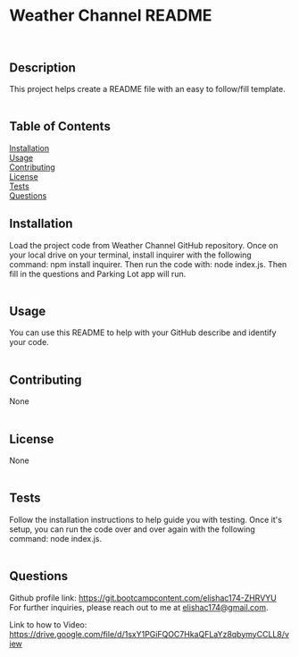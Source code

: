 # Weather Channel README <br><br>

  ## Description <br>
  This project helps create a README file with an easy to follow/fill template. <br><br>
  ## Table of Contents <br>
  [Installation](#h2-Installation)<br>
  [Usage](#h2-Usage)<br>
  [Contributing](#h2-Contributing)<br>
  [License](#h2-License)<br>
  [Tests](#h2-Tests)<br>
  [Questions](#h2-Questions)<br>

  ## Installation <br>
  Load the project code from Weather Channel GitHub repository. Once on your local drive on your terminal, install inquirer with the following command: npm install inquirer. Then run the code with: node index.js. Then fill in the questions and Parking Lot app will run. <br><br>
  ## Usage <br>
  You can use this README to help with your GitHub describe and identify your code. <br><br>
  ## Contributing <br>
  None <br><br>
  ## License <br>
  None <br><br>
  ## Tests <br>
  Follow the installation instructions to help guide you with testing. Once it's setup, you can run the code over and over again with the following command: node index.js. <br><br>
  ## Questions <br>
  Github profile link: https://git.bootcampcontent.com/elishac174-ZHRVYU <br>
  For further inquiries, please reach out to me at elishac174@gmail.com.

  Link to how to Video: https://drive.google.com/file/d/1sxY1PGiFQOC7HkaQFLaYz8qbymyCCLL8/view
